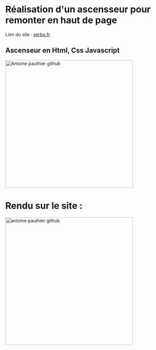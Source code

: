 # Réalisation d'un ascensseur pour remonter en haut de page

Lien du site : <a href="https://serbo.fr" target="_blank"> serbo.fr </a>
  
 ## Ascenseur en Html, Css Javascript
<img src="https://data.bloggif.com/distant/user/store/0/8/c/b/91e00941b53ad71c8854669ffee0bc80.gif" alt="Antoine pauthier github" width="400"/>




# Rendu sur le site : 
<img src="https://data.bloggif.com/distant/user/store/7/9/1/8/f300984f4e145e89566d5d0f95478197.gif" alt="antoine pauthier github" width="400" />
